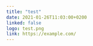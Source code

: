 ```yaml
---
title: "test"
date: 2021-01-26T11:03:00+0200
linked: false
logo: test.png
link: https://example.com/
---
```

